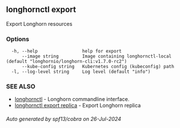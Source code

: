 ## longhornctl export

Export Longhorn resources

### Options

```
  -h, --help                 help for export
      --image string         Image containing longhornctl-local (default "longhornio/longhorn-cli:v1.7.0-rc2")
      --kube-config string   Kubernetes config (kubeconfig) path
  -l, --log-level string     Log level (default "info")
```

### SEE ALSO

* [longhornctl](longhornctl.md)	 - Longhorn commandline interface.
* [longhornctl export replica](longhornctl_export_replica.md)	 - Export Longhorn replica

###### Auto generated by spf13/cobra on 26-Jul-2024
